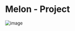 # Melon - Project

![image](https://user-images.githubusercontent.com/43642411/124483196-04a36b00-dde5-11eb-8ed1-8e0fc3f35f1c.png)
